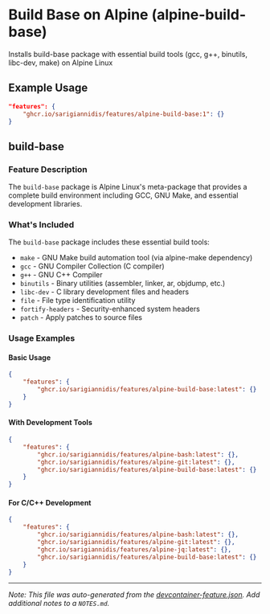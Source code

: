 
# Build Base on Alpine (alpine-build-base)

Installs build-base package with essential build tools (gcc, g++, binutils, libc-dev, make) on Alpine Linux

## Example Usage

```json
"features": {
    "ghcr.io/sarigiannidis/features/alpine-build-base:1": {}
}
```



## build-base

### Feature Description

The `build-base` package is Alpine Linux's meta-package that provides a complete build environment including GCC, GNU Make, and essential development libraries.

### What's Included

The `build-base` package includes these essential build tools:

- `make` - GNU Make build automation tool (via alpine-make dependency)
- `gcc` - GNU Compiler Collection (C compiler)
- `g++` - GNU C++ Compiler
- `binutils` - Binary utilities (assembler, linker, ar, objdump, etc.)
- `libc-dev` - C library development files and headers
- `file` - File type identification utility
- `fortify-headers` - Security-enhanced system headers
- `patch` - Apply patches to source files

### Usage Examples

#### Basic Usage

```json
{
    "features": {
        "ghcr.io/sarigiannidis/features/alpine-build-base:latest": {}
    }
}
```

#### With Development Tools

```json
{
    "features": {
        "ghcr.io/sarigiannidis/features/alpine-bash:latest": {},
        "ghcr.io/sarigiannidis/features/alpine-git:latest": {},
        "ghcr.io/sarigiannidis/features/alpine-build-base:latest": {}
    }
}
```

#### For C/C++ Development

```json
{
    "features": {
        "ghcr.io/sarigiannidis/features/alpine-bash:latest": {},
        "ghcr.io/sarigiannidis/features/alpine-git:latest": {},
        "ghcr.io/sarigiannidis/features/alpine-jq:latest": {},
        "ghcr.io/sarigiannidis/features/alpine-build-base:latest": {}
    }
}
```


---

_Note: This file was auto-generated from the [devcontainer-feature.json](https://github.com/sarigiannidis/features/blob/main/src/alpine-build-base/devcontainer-feature.json).  Add additional notes to a `NOTES.md`._
